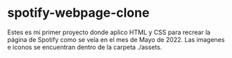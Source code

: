 # spotify-webpage-clone
Estes es mi primer proyecto donde aplico HTML y CSS para recrear la página de Spotify como se veía en el mes de Mayo de 2022. Las imagenes e iconos se encuentran dentro de la carpeta ./assets.
